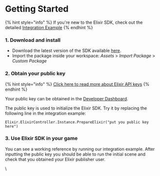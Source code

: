 # Getting Started

{% hint style="info" %}
If you're new to the Elixir SDK, check out the detailed [Integration Example](https://github.com/Elixir-Games-XYZ/elixir-unity-sdk/blob/master/Demo/Scripts/InitSceneController.cs)
{% endhint %}

### 1. Download and install <a href="#user-content-1-download-and-install" id="user-content-1-download-and-install"></a>

* Download the latest version of the SDK available [here](https://github.com/Elixir-Games-XYZ/elixir-unity-sdk/releases).
* Import the package inside your workspace: _Assets_ > _Import Package_ > _Custom Package_

### 2. Obtain your public key

{% hint style="info" %}
[Click here to read more about Elixir API keys](../../../dashboard/management/api-keys.md)
{% endhint %}

Your public key can be obtained in the [Developer Dashboard](https://dashboard.elixir.app/).

The public key is used to initialize the Elixir SDK. Try it by replacing the following line in the integration example:

```
Elixir.ElixirController.Instance.PrepareElixir("put you public key here")
```

### 3. Use Elixir SDK in your game

You can see a working reference by running our integration example. After inputting the public key you should be able to run the initial scene and check that you obtained your Elixir publisher user.

\
